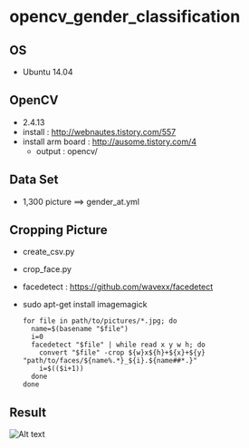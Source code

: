 # opencv_gender_classification


## OS

+ Ubuntu 14.04

## OpenCV

+ 2.4.13
+ install : http://webnautes.tistory.com/557
+ install arm board : http://ausome.tistory.com/4
  + output : opencv/

## Data Set

+ 1,300 picture  ==>  gender_at.yml

## Cropping Picture

+ create_csv.py
+ crop_face.py
+ facedetect : https://github.com/wavexx/facedetect
+ sudo apt-get install imagemagick

    ```
    for file in path/to/pictures/*.jpg; do
      name=$(basename "$file")
      i=0
      facedetect "$file" | while read x y w h; do
        convert "$file" -crop ${w}x${h}+${x}+${y} "path/to/faces/${name%.*}_${i}.${name##*.}"
        i=$(($i+1))
      done
    done
    ```
## Result

![Alt text](https://user-images.githubusercontent.com/16299919/27033032-6ed79c32-4fb2-11e7-813a-11df51cf0163.png)
